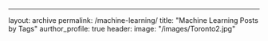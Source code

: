 ---
layout: archive
permalink: /machine-learning/
title: "Machine Learning Posts by Tags"
aurthor_profile: true
header:
	image: "/images/Toronto2.jpg"